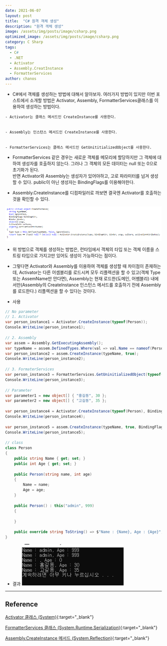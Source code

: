 ```yaml
---
date: 2021-06-07
layout: post
title:  "C# 원격 객체 생성"
description: "원격 객체 생성"
image: /assets/img/posts/image/csharp.png
optimized_image: /assets/img/posts/image/csharp.png
category: C Sharp
tags:
  - C#
  - .NET
  - Activator
  - Assembly.CreatInstance
  - FormatterServices
author: chanos
---
```

- C#에서 객체를 생성하는 방법에 대해서 알아보자. 여러가지 방법이 있지만 이번 포스트에서 소개할 방법은 Activator, Assembly,  FormatterServices클래스를 이용하여 생성하는 방법이다.

```
- Activator는 클래스 메서드인 CreateInstance를 사용한다.


- Assembly는 인스턴스 메서드인 CreateInstance를 사용한다.


- FormatterServices는 클래스 메서드인 GetUnititializedObject를 사용한다.
```

- FormatterServices 같은 경우는 새로운 객체를 메모리에 할당하지만 그 객체에 대하여 생성자를 호출하지 않는다. 그러나 그 객체의 모든 데이터는 null 또는 0으로 초기화가 된다.  
반면 Activator와 Assembly는 생성자가 있어야하고, 고로 파라미터를 넘겨 생성할 수 있다. public이 아닌 생성자는 BindingFlags를 이용해야한다.


- Assembly.CreateInstance를 디컴파일러로 까보면 결국엔 Activator를 호출하는 것을 확인할 수 있다.

![assembly](/assets/img/posts/2021-06-07/assembly.png)


- 위 방법으로 객체를 생성하는 방법은, 런타임에서 객체의 타입 또는 객체 이름을 스트링 타입으로 가지고만 있어도 생성이 가능하다는 점이다.

- 그렇다면 Activator와 Assembly를 이용하여 객체를 생성할 때 차이점이 존재하는데, Activator는 다른 어셈블리를 로드시켜 모두 리플렉션을 할 수 있고(객체 Type 또는 AssemName만 안다면), Assembly는 현재 로드한(도메인, 어쎔블리) 내에서만(Assembly의 CreateInstance 인스턴스 메서드를 호출하기 전에 Assembly를 로드한다.) 리플렉션을 할 수 있다는 것이다.


- 사용

```c#
// No parameter
// 1. Activator
var person_instance1 = Activator.CreateInstance(typeof(Person));
Console.WriteLine(person_instance1);
 
// 2. Assembly
var assem = Assembly.GetExecutingAssembly();
var typeName = assem.DefinedTypes.Where(val => val.Name == nameof(Person)).FirstOrDefault().FullName;
var person_instance2 = assem.CreateInstance(typeName, true);
Console.WriteLine(person_instance2);
 
// 3. FormaterServices 
var person_instance3 = FormatterServices.GetUninitializedObject(typeof(Person));
Console.WriteLine(person_instance3);
 
// Parameter
var parameter1 = new object[] { "홍길동", 30 };
var parameter2 = new object[] { "고길동", 35 };
 
var person_instance4 = Activator.CreateInstance(typeof(Person), BindingFlags.Public | BindingFlags.Instance, null, parameter1, CultureInfo.CurrentCulture, null);
Console.WriteLine(person_instance4);
 
var person_instance5 = assem.CreateInstance(typeName, true, BindingFlags.Public | BindingFlags.Instance, null, parameter2, CultureInfo.CurrentCulture, null);
Console.WriteLine(person_instance5);
 
// class
class Person
{
    public string Name { get; set; }
    public int Age { get; set; }
 
    public Person(string name, int age)
    {
        Name = name;
        Age = age;
    }
 
    public Person() : this("admin", 999)
    {
 
    }
 
    public override string ToString() => $"Name : {Name}, Age : {Age}";
}  
```

- 결과
![result](/assets/img/posts/2021-06-07/result.png)
---

## Reference

[Activator 클래스 (System)](https://docs.microsoft.com/ko-kr/dotnet/api/system.reflection.assembly.createinstance?view=netcore-3.1){:target="_blank"}

[FormatterServices 클래스 (System.Runtime.Serialization)](https://docs.microsoft.com/ko-kr/dotnet/api/system.runtime.serialization.formatterservices?view=netcore-3.1){:target="_blank"}

[Assembly.CreateInstance 메서드 (System.Reflection)](https://docs.microsoft.com/ko-kr/dotnet/api/system.activator?view=netcore-3.1){:target="_blank"}